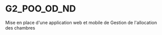 # G2_POO_OD_ND
Mise en place d'une application web et mobile de Gestion de l'allocation des chambres
